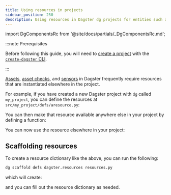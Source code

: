 ```yaml
---
title: Using resources in projects
sidebar_position: 250
description: Using resources in Dagster dg projects for entities such as assets, asset checks, and sensors.
---
```


import DgComponentsRc from '@site/docs/partials/\_DgComponentsRc.md';

<DgComponentsRc />

:::note Prerequisites

Before following this guide, you will need to [create a project](/guides/build/projects/creating-a-new-project) with the [`create-dagster` CLI](/api/dg/create-dagster).

:::

[Assets](/guides/build/assets), [asset checks](/guides/test/asset-checks), and [sensors](/guides/automate/sensors) in Dagster frequently require resources that are instantiated elsewhere in the project.

For example, if you have created a new Dagster project with `dg` called `my_project`, you can define the resources at `src/my_project/defs/aresource.py`:

<CodeExample path="docs_snippets/docs_snippets/guides/dg/using-resources/generated/2-resources-at-defs-root.py" title="src/my_project/defs/aresource.py" />

You can then make that resource available anywhere else in your project by defining a <PyObject section="definitions" module="dagster" object="Definitions" decorator /> function:

<CodeExample path="docs_snippets/docs_snippets/guides/dg/using-resources/generated/3-resource-defs-at-project-root.py" title="src/my_project/defs/resources.py" />

You can now use the resource elsewhere in your project:

<CodeExample path="docs_snippets/docs_snippets/guides/dg/using-resources/generated/1-asset-one.py" title="src/my_project/defs/assets.py" />

## Scaffolding resources

To create a resource dictionary like the above, you can run the following:

```bash
dg scaffold defs dagster.resources resources.py
```

which will create:

<CodeExample path="docs_snippets/docs_snippets/guides/dg/using-resources/generated/4-scaffolded-resource-defs.py" title="src/<project_name>/defs/resources.py" />

and you can fill out the resource dictionary as needed.
